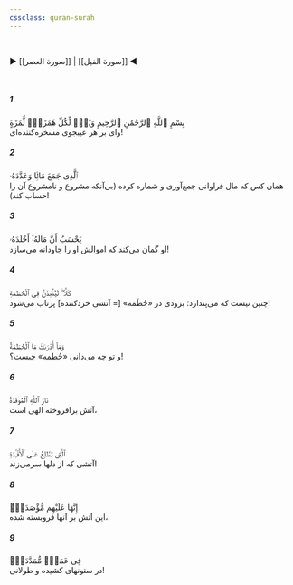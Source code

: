 ```yaml
---
cssclass: quran-surah
---
```

<br>

▶ [[سورة العصر]] | [[سورة الفيل]] ◀

<br>

##### 1

<span class="ayah">بِسْمِ ٱللَّهِ ٱلرَّحْمَٰنِ ٱلرَّحِيمِ وَيْلٌۭ لِّكُلِّ هُمَزَةٍۢ لُّمَزَةٍ</span>
<br><span class="ayah_translation">وای بر هر عیبجوی مسخره‌کننده‌ای!</span>

##### 2

<span class="ayah">ٱلَّذِى جَمَعَ مَالًۭا وَعَدَّدَهُۥ</span>
<br><span class="ayah_translation">همان کس که مال فراوانی جمع‌آوری و شماره کرده (بی‌آنکه مشروع و نامشروع آن را حساب کند)!</span>

##### 3

<span class="ayah">يَحْسَبُ أَنَّ مَالَهُۥٓ أَخْلَدَهُۥ</span>
<br><span class="ayah_translation">او گمان می‌کند که اموالش او را جاودانه می‌سازد!</span>

##### 4

<span class="ayah">كَلَّا ۖ لَيُنۢبَذَنَّ فِى ٱلْحُطَمَةِ</span>
<br><span class="ayah_translation">چنین نیست که می‌پندارد؛ بزودی در «حُطَمه» [= آتشی خردکننده‌] پرتاب می‌شود!</span>

##### 5

<span class="ayah">وَمَآ أَدْرَىٰكَ مَا ٱلْحُطَمَةُ</span>
<br><span class="ayah_translation">و تو چه می‌دانی «حُطمه» چیست؟!</span>

##### 6

<span class="ayah">نَارُ ٱللَّهِ ٱلْمُوقَدَةُ</span>
<br><span class="ayah_translation">آتش برافروخته الهی است،</span>

##### 7

<span class="ayah">ٱلَّتِى تَطَّلِعُ عَلَى ٱلْأَفْـِٔدَةِ</span>
<br><span class="ayah_translation">آتشی که از دلها سرمی‌زند!</span>

##### 8

<span class="ayah">إِنَّهَا عَلَيْهِم مُّؤْصَدَةٌۭ</span>
<br><span class="ayah_translation">این آتش بر آنها فروبسته شده،</span>

##### 9

<span class="ayah">فِى عَمَدٍۢ مُّمَدَّدَةٍۭ</span>
<br><span class="ayah_translation">در ستونهای کشیده و طولانی!</span>

